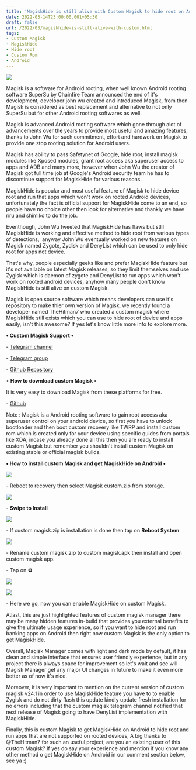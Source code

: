 ```yaml
---
title: 'MagiskHide is still alive with Custom Magisk to hide root on Android.'
date: 2022-03-14T23:00:00.001+05:30
draft: false
url: /2022/03/magiskhide-is-still-alive-with-custom.html
tags: 
- Custom Magisk
- MagiskHide
- Hide root
- Custom Rom
- Android
---
```


 [![](https://lh3.googleusercontent.com/-yuo5Py_X85c/Yi97nlT2_AI/AAAAAAAAJrI/88LpjtOwmrMWi-Tm5-5KCPoJUC-5YEIegCNcBGAsYHQ/s1600/1647279003098188-0.png)](https://lh3.googleusercontent.com/-yuo5Py_X85c/Yi97nlT2_AI/AAAAAAAAJrI/88LpjtOwmrMWi-Tm5-5KCPoJUC-5YEIegCNcBGAsYHQ/s1600/1647279003098188-0.png) 

  

  

Magisk is a software for Android rooting, when well known Android rooting software SuperSu by Chainfire Team announced the end of it's development, developer john wu created and introduced Magisk, from then Magisk is considered as best replacement and alternative to not only SuperSu but for other Android rooting softwares as well.

  

Magisk is advanced Android rooting software which gone through alot of advancements over the years to provide most useful and amazing features, thanks to John Wu for such commitment, effort and hardwork on Magisk to provide one stop rooting solution for Android users.

  

Magisk has ability to pass Safetynet of Google, hide root, install magisk modules like Xposed modules, grant root access aka superuser access to apps and ADB and many more, however when John Wu the creator of Magisk got full time job at Google's Android security team he has to discontinue support for MagiskHide for various reasons.

  

MagiskHide is popular and most useful feature of Magisk to hide device root and run that apps which won't work on rooted Android devices, unfortunately the fact is official support for MagiskHide come to an end, so people have no choice other then look for alternative and thankly we have riru and shimiko to do the job.

  

Eventhough, John Wu tweeted that MagiskHide has flaws but stlll MagiskHide is working and effective method to hide root from various types of detections,  anyway John Wu eventually worked on new features on Magisk named Zygote, Zydisk and DenyList which can be used to only hide root for apps not device.

  

That's why, people especially geeks like and prefer MagiskHide feature but it's not available on latest Magisk releases, so they limit themselves and use Zygisk which is daemon of zygote and DenyList to run apps which won't work on rooted android devices, anyhow many people don't know MagiskHide is still alive on custom Magisk.

  

Magisk is open source software which means developers can use it's repository to make thier own version of Magisk, we recently found a developer named TheHitman7 who created a custom magisk where MagiskHide still exists which you can use to hide root of device and apps easily, isn't this awesome? If yes let's know little more info to explore more.

  

**• Custom Magisk Support •**

  

\- [Telegram channel](https://t.me/magiskcustom)

\- [Telegram group](https://t.me/custommagisk)

\- [Github Repository](https://github.com/TheHitMan7/Magisk)

  

• **How to download custom Magisk •**

  

It is very easy to download Magisk from these platforms for free.

  

\- [Github](https://github.com/TheHitMan7/Magisk-Files)

  

  

Note : Magisk is a Android rooting software to gain root access aka superuser control on your android device, so first you have to unlock bootloader and then boot custom recovery like TWRP and install custom rom which is created only for your device using specific guides from portals like XDA, incase you already done all this then you are ready to install custom Magisk but remember you shouldn't install custom Magisk on existing stable or official magisk builds.  

  

**• How to install custom Magisk and get MagiskHide on Android •**

 **[![](https://lh3.googleusercontent.com/-7Pr80wD3UAc/Yi97mWttTwI/AAAAAAAAJrE/m4BxexmRXuMblNFxBEy6_n1n32idD7mawCNcBGAsYHQ/s1600/1647278999189740-1.png)](https://lh3.googleusercontent.com/-7Pr80wD3UAc/Yi97mWttTwI/AAAAAAAAJrE/m4BxexmRXuMblNFxBEy6_n1n32idD7mawCNcBGAsYHQ/s1600/1647278999189740-1.png)** 

\- Reboot to recovery then select Magisk custom.zip from storage.

  

 [![](https://lh3.googleusercontent.com/-NSGbl5niGuI/Yi97lXc1zhI/AAAAAAAAJrA/5nJ0WxD869oSUSViI8ifLIOa1P-I0YS1wCNcBGAsYHQ/s1600/1647278994528178-2.png)](https://lh3.googleusercontent.com/-NSGbl5niGuI/Yi97lXc1zhI/AAAAAAAAJrA/5nJ0WxD869oSUSViI8ifLIOa1P-I0YS1wCNcBGAsYHQ/s1600/1647278994528178-2.png) 

  

\- **Swipe to Install**

 **[![](https://lh3.googleusercontent.com/-8Ffv2vzLMIE/Yi97kAdAT5I/AAAAAAAAJq8/K97ssbPG5k4QXp7OayNDv3Q4NvOWLyLNACNcBGAsYHQ/s1600/1647278989083307-3.png)](https://lh3.googleusercontent.com/-8Ffv2vzLMIE/Yi97kAdAT5I/AAAAAAAAJq8/K97ssbPG5k4QXp7OayNDv3Q4NvOWLyLNACNcBGAsYHQ/s1600/1647278989083307-3.png)** 

\- If custom magisk.zip is installation is done then tap on **Reboot System**

 **[![](https://lh3.googleusercontent.com/-ao-8p3xRyFk/Yi97i9E6fuI/AAAAAAAAJq4/8g9A-s-t5joHfUTrUllHgIG4ipvgJuqBwCNcBGAsYHQ/s1600/1647278984156370-4.png)](https://lh3.googleusercontent.com/-ao-8p3xRyFk/Yi97i9E6fuI/AAAAAAAAJq4/8g9A-s-t5joHfUTrUllHgIG4ipvgJuqBwCNcBGAsYHQ/s1600/1647278984156370-4.png)** 

\- Rename custom magisk.zip to custom magisk.apk then install and open custom magisk app.

  

\- Tap on **⚙**

  

 [![](https://lh3.googleusercontent.com/-q1aAh8s6G5I/Yi97hjAckKI/AAAAAAAAJq0/AhpIJqXlV0YE5PF_Dd-qHBRxmsqjzyNiACNcBGAsYHQ/s1600/1647278979655554-5.png)](https://lh3.googleusercontent.com/-q1aAh8s6G5I/Yi97hjAckKI/AAAAAAAAJq0/AhpIJqXlV0YE5PF_Dd-qHBRxmsqjzyNiACNcBGAsYHQ/s1600/1647278979655554-5.png) 

  

 [![](https://lh3.googleusercontent.com/-Y_0GYHHkmDk/Yi97gTXSfuI/AAAAAAAAJqw/dpXl6rcNVPkUd7NYpNZTWbawSRGdVn8tQCNcBGAsYHQ/s1600/1647278975206523-6.png)](https://lh3.googleusercontent.com/-Y_0GYHHkmDk/Yi97gTXSfuI/AAAAAAAAJqw/dpXl6rcNVPkUd7NYpNZTWbawSRGdVn8tQCNcBGAsYHQ/s1600/1647278975206523-6.png) 

  

\- Here we go, now you can enable MagiskHide on custom Magisk.

  

Atlast, this are just highlighted features of custom magisk manager there may be many hidden features in-build that provides you external benefits to give the ultimate usage experience, so if you want to hide root and run banking apps on Android then right now custom Magisk is the only option to get MagiskHide.

  

Overall, Magisk Manager comes with light and dark mode by default, it has clean and simple interface that ensures user friendly experience, but in any project there is always space for improvement so let's wait and see will Magisk Manager get any major UI changes in future to make it even more better as of now it's nice.

  

Moreover, it is very important to mention on the current version of custom magisk v24.1 in order to use MagiskHide feature you have to to enable Zygisk and do not dirty flash this update kindly update fresh installation for no errors including that the custom magisk telegram channel notified that next release of Magisk going to have DenyList implementation with MagiskHide.

  

Finally, this is custom Magisk to get MagiskHide on Android to hide root and run apps that are not supported on rooted devices, A big thanks to @TheHitman7 for such an useful project, are you an existing user of this custom Magisk? If yes do say your experience and mention if you know any other method o get MagiskHide on Android in our comment section below, see ya :)